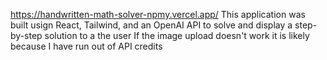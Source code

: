 https://handwritten-math-solver-npmy.vercel.app/
This application was built usign React, Tailwind, and an OpenAI API to solve and display a step-by-step solution to a the user
If the image upload doesn't work it is likely because I have run out of API credits
